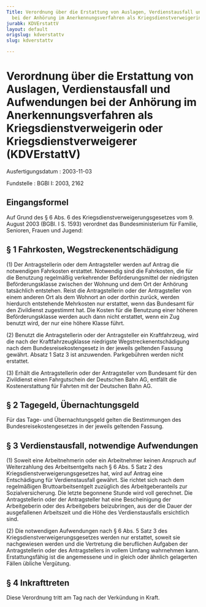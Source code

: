 ```yaml
---
Title: Verordnung über die Erstattung von Auslagen, Verdienstausfall und Aufwendungen
  bei der Anhörung im Anerkennungsverfahren als Kriegsdienstverweigerin oder Kriegsdienstverweigerer
jurabk: KDVErstattV
layout: default
origslug: kdverstattv
slug: kdverstattv

---
```


# Verordnung über die Erstattung von Auslagen, Verdienstausfall und Aufwendungen bei der Anhörung im Anerkennungsverfahren als Kriegsdienstverweigerin oder Kriegsdienstverweigerer (KDVErstattV)

Ausfertigungsdatum
:   2003-11-03

Fundstelle
:   BGBl I: 2003, 2162

## Eingangsformel

Auf Grund des § 6 Abs. 6 des Kriegsdienstverweigerungsgesetzes vom 9.
August 2003 (BGBl. I S. 1593) verordnet das Bundesministerium für
Familie, Senioren, Frauen und Jugend:

## § 1 Fahrkosten, Wegstreckenentschädigung

(1) Der Antragstellerin oder dem Antragsteller werden auf Antrag die
notwendigen Fahrkosten erstattet. Notwendig sind die Fahrkosten, die
für die Benutzung regelmäßig verkehrender Beförderungsmittel der
niedrigsten Beförderungsklasse zwischen der Wohnung und dem Ort der
Anhörung tatsächlich entstehen. Reist die Antragstellerin oder der
Antragsteller von einem anderen Ort als dem Wohnort an oder dorthin
zurück, werden hierdurch entstehende Mehrkosten nur erstattet, wenn
das Bundesamt für den Zivildienst zugestimmt hat. Die Kosten für die
Benutzung einer höheren Beförderungsklasse werden auch dann nicht
erstattet, wenn ein Zug benutzt wird, der nur eine höhere Klasse
führt.

(2) Benutzt die Antragstellerin oder der Antragsteller ein
Kraftfahrzeug, wird die nach der Kraftfahrzeugklasse niedrigste
Wegstreckenentschädigung nach dem Bundesreisekostengesetz in der
jeweils geltenden Fassung gewährt. Absatz 1 Satz 3 ist anzuwenden.
Parkgebühren werden nicht erstattet.

(3) Erhält die Antragstellerin oder der Antragsteller vom Bundesamt
für den Zivildienst einen Fahrgutschein der Deutschen Bahn AG,
entfällt die Kostenerstattung für Fahrten mit der Deutschen Bahn AG.

## § 2 Tagegeld, Übernachtungsgeld

Für das Tage- und Übernachtungsgeld gelten die Bestimmungen des
Bundesreisekostengesetzes in der jeweils geltenden Fassung.

## § 3 Verdienstausfall, notwendige Aufwendungen

(1) Soweit eine Arbeitnehmerin oder ein Arbeitnehmer keinen Anspruch
auf Weiterzahlung des Arbeitsentgelts nach § 6 Abs. 5 Satz 2 des
Kriegsdienstverweigerungsgesetzes hat, wird auf Antrag eine
Entschädigung für Verdienstausfall gewährt. Sie richtet sich nach dem
regelmäßigen Bruttoarbeitsentgelt zuzüglich des Arbeitgeberanteils zur
Sozialversicherung. Die letzte begonnene Stunde wird voll gerechnet.
Die Antragstellerin oder der Antragsteller hat eine Bescheinigung der
Arbeitgeberin oder des Arbeitgebers beizubringen, aus der die Dauer
der ausgefallenen Arbeitszeit und die Höhe des Verdienstausfalls
ersichtlich sind.

(2) Die notwendigen Aufwendungen nach § 6 Abs. 5 Satz 3 des
Kriegsdienstverweigerungsgesetzes werden nur erstattet, soweit sie
nachgewiesen werden und die Vertretung die beruflichen Aufgaben der
Antragstellerin oder des Antragstellers in vollem Umfang wahrnehmen
kann. Erstattungsfähig ist die angemessene und in gleich oder ähnlich
gelagerten Fällen übliche Vergütung.

## § 4 Inkrafttreten

Diese Verordnung tritt am Tag nach der Verkündung in Kraft.

